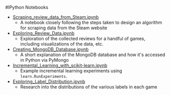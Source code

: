 #IPython Notebooks

- [Scraping_review_data_from_Steam.ipynb](http://nbviewer.ipython.org/github/mulhod/reviewer_experience_prediction/blob/master/jupyter_notebooks/Scraping_review_data_from_Steam.ipynb)
    - A notebook closely following the steps taken to design an algorithm for scraping data from the Steam website
- [Exploring_Review_Data.ipynb](http://nbviewer.ipython.org/github/mulhod/reviewer_experience_prediction/blob/master/jupyter_notebooks/Exploring_Review_Data.ipynb)
    - Exploration of the collected reviews for a handful of games, including visualizations of the data, etc.
- [Creating_MongoDB_Database.ipynb](http://nbviewer.ipython.org/github/mulhod/reviewer_experience_prediction/blob/master/jupyter_notebooks/Creating_MongoDB_Database.ipynb)
    - A short explanation of the MongoDB database and how it's accessed in Python via PyMongo
- [Incremental_Learning_with_scikit-learn.ipynb](http://nbviewer.ipython.org/github/mulhod/reviewer_experience_prediction/blob/master/jupyter_notebooks/Incremental_Learning_with_scikit-learn.ipynb)
    - Example incremental learning experiments using ```learn.RunExperiments```.
- [Exploring_Label_Distribution.ipynb](http://nbviewer.ipython.org/github/mulhod/reviewer_experience_prediction/blob/master/jupyter_notebooks/Exploring_Label_Distribution.ipynb)
    - Research into the distributions of the various labels in each game
